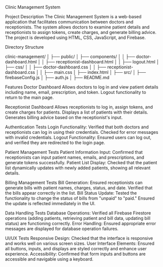 Clinic Management System

Project Description
The Clinic Management System is a web-based application that facilitates communication between doctors and receptionists. The system allows doctors to examine patient details and receptionists to assign tokens, create charges, and generate billing advice. The project is developed using HTML, CSS, JavaScript, and Firebase.

Directory Structure

clinic-management/
│
├── public/
│   ├── components/
│   │   ├── doctor-dashboard.html
│   │   ├── receptionist-dashboard.html
│   │   ├── logout.html
│   ├── css/
│   │   ├── doctor-dashboard.css
│   │   ├── receptionist-dashboard.css
│   │   ├── main.css
│   ├── index.html
│
├── src/
│   ├── firebaseConfig.js
│   ├── auth.js
│
├── README.md


Features
Doctor Dashboard
Allows doctors to log in and view patient details including name, email, prescription, and token.
Logout functionality to return to the main page.


Receptionist Dashboard
Allows receptionists to log in, assign tokens, and create charges for patients.
Displays a list of patients with their details.
Generates billing advice based on the receptionist's input.

Authentication Tests
Login Functionality: Verified that both doctors and receptionists can log in using their credentials. Checked for error messages with invalid credentials.
Logout Functionality: Ensured users can log out, and verified they are redirected to the login page.


Patient Management Tests
Patient Information Input: Confirmed that receptionists can input patient names, emails, and prescriptions, and generate tokens successfully.
Patient List Display: Checked that the patient list dynamically updates with newly added patients, showing all relevant details.


Billing Management Tests
Bill Generation: Ensured receptionists can generate bills with patient names, charges, status, and date. Verified that the bills appear correctly in the list.
Bill Status Update: Tested the functionality to change the status of bills from "unpaid" to "paid." Ensured the update is reflected immediately in the UI.


Data Handling Tests
Database Operations: Verified all Firebase Firestore operations (adding patients, retrieving patient and bill data, updating bill status) are functioning correctly.
Error Handling: Ensured appropriate error messages are displayed for database operation failures.


UI/UX Tests
Responsive Design: Checked that the interface is responsive and works well on various screen sizes.
User Interface Elements: Ensured all buttons, inputs, and displays are styled correctly and enhance user experience.
Accessibility: Confirmed that form inputs and buttons are accessible and navigable using a keyboard.